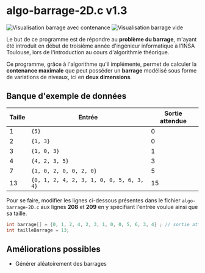 # algo-barrage-2D.c v1.3

![Visualisation barrage avec contenance](https://i.ibb.co/PrHYm8q/barrage.png)  ![Visualisation barrage vide](https://i.ibb.co/6t0HDbz/barrage-avec-contenance.png) 

Le but de ce programme est de répondre au **problème du barrage**, m'ayant été introduit en début de troisième année d'ingénieur informatique à l'INSA Toulouse, lors de l'introduction au cours d'algorithmie théorique.

Ce programme, grâce à l'algorithme qu'il implémente, permet de calculer la **contenance maximale** que peut posséder un **barrage** modélisé sous forme de variations de niveaux, ici en **deux dimensions**.

## Banque d'exemple de données

|Taille          |Entrée                                       |Sortie attendue  |
|----------------|---------------------------------------------|-----------------|
|1               |`{5}`                                        |0                |
|2               |`{1, 3}`                                     |0                |
|3               |`{1, 0, 3}`                                  |1                |
|4               |`{4, 2, 3, 5}`                               |3                |
|7               |`{1, 0, 2, 0, 0, 2, 0}`                      |5                |
|13              |`{0, 1, 2, 4, 2, 3, 1, 0, 0, 5, 6, 3, 4}`    |15               |

Pour se faire, modifier les lignes ci-dessous présentes dans le fichier `algo-barrage-2D.c` aux lignes **208** et **209** en y spécifiant l'entrée voulue ainsi que sa taille.

```c
int barrage[] = {0, 1, 2, 4, 2, 3, 1, 0, 0, 5, 6, 3, 4} ; // sortie attendue : 15
int tailleBarrage = 13;
``` 

## Améliorations possibles

- Générer aléatoirement des barrages